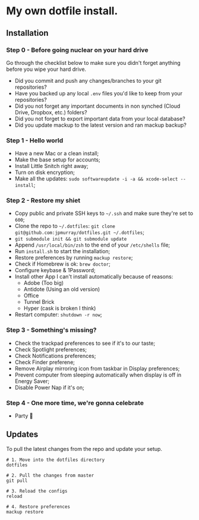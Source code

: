 # My own dotfile install.

## Installation
### Step 0 - Before going nuclear on your hard drive
Go through the checklist below to make sure you didn't forget anything before you wipe your hard drive.

- Did you commit and push any changes/branches to your git repositories?
- Have you backed up any local `.env` files you'd like to keep from your repositories?
- Did you not forget any important documents in non synched (Cloud Drive, Dropbox, etc.) folders?
- Did you not forget to export important data from your local database?
- Did you update mackup to the latest version and ran mackup backup?

### Step 1 - Hello world

- Have a new Mac or a clean install;
- Make the base setup for accounts;
- Install Little Snitch right away;
- Turn on disk encryption;
- Make all the updates: `sudo softwareupdate -i -a && xcode-select --install`;

### Step 2 - Restore my shiet

- Copy public and private SSH keys to `~/.ssh` and make sure they're set to `600`;
- Clone the repo to `~/.dotfiles`: `git clone git@github.com:jpmurray/dotfiles.git ~/.dotfiles`;
- `git submodule init && git submodule update`
- Append `/usr/local/bin/zsh` to the end of your `/etc/shells` file;
- Run `install.sh` to start the installation;
- Restore preferences by running `mackup restore`;
- Check if Homebrew is ok: `brew doctor`;
- Configure keybase & 1Password;
- Install other App I can't install automatically because of reasons:
	- Adobe (Too big)
	- Antidote (Using an old version)	
	- Office
	- Tunnel Brick
	- Hyper (cask is broken I think)
- Restart computer: `shutdown -r now`;

### Step 3 - Something's missing?

- Check the trackpad preferences to see if it's to our taste;
- Check Spotlight preferences;
- Check Notifications preferences;
- Check Finder preferene;
- Remove Airplay mirroring icon from taskbar in Display preferences;
- Prevent computer from sleeping automatically when display is off in Energy Saver;
- Disable Power Nap if it's on;

### Step 4 - One more time, we're gonna celebrate

- Party 🎉

## Updates
To pull the latest changes from the repo and update your setup.

```
# 1. Move into the dotfiles directory
dotfiles

# 2. Pull the changes from master
git pull

# 3. Reload the configs
reload

# 4. Restore preferences
mackup restore
```

